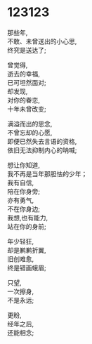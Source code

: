 # 123123
那些年,  
不敢、未曾送出的小心思,  
终究是送达了;

曾觉得,  
逝去的幸福,  
已可坦然面对;  
却发现,  
对你的眷恋,  
十年未曾改变;  

满溢而出的思念,  
不曾忘却的心愿,  
即便已然失去言语的资格,  
依旧无法抑制内心的呐喊;  

想让你知道,  
我不再是当年那胆怯的少年；  
我有自信,  
陪在你身旁;  
亦有勇气,  
不在你身边;  
我想,也有能力,  
站在你的身前;  

年少轻狂,  
却是鹣鹣折翼,  
旧创难愈,  
终是错画蛾眉;  

只望,  
一次擦身,  
不是永远;  

更盼,  
经年之后,  
还能相念;

